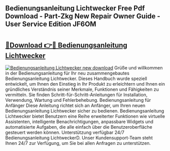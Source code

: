 ## Bedienungsanleitung Lichtwecker Free Pdf Download - Part-Zkg New Repair Owner Guide - User Service Edition JF6OM

# <h2><a href="http://df4bo1.blite.top/?on=Bedienungsanleitung+Lichtwecker">🔗Download 👉🔴 Bedienungsanleitung Lichtwecker</a></h2>

[![Bedienungsanleitung Lichtwecker new download](https://i.imgur.com/lujVjoI.png)](http://df4bo1.blite.top/?on=Bedienungsanleitung+Lichtwecker)
Grüße und willkommen in der Bedienungsanleitung für Ihr neu zusammengebautes Bedienungsanleitung Lichtwecker. Dieses Handbuch wurde speziell entwickelt, um Ihnen den Einstieg in Ihr Produkt zu erleichtern und Ihnen ein gründliches Verständnis seiner Merkmale, Funktionen und Fähigkeiten zu vermitteln. Sie finden Schritt-für-Schritt-Anleitungen für Installation, Verwendung, Wartung und Fehlerbehebung. Bedienungsanleitung für Anfänger Diese Anleitung richtet sich an Anfänger, um Ihren neuen Bedienungsanleitung Lichtwecker sicher zu bedienen. Bedienungsanleitung Lichtwecker bietet Benutzern eine Reihe erweiterter Funktionen wie virtuelle Assistenten, intelligente Benachrichtigungen, anpassbare Widgets und automatisierte Aufgaben, die alle einfach über die Benutzeroberfläche gesteuert werden können. Unterstützung verfügbar 24/7 Bedienungsanleitung LichtweckerD. Unser Kundensupport-Team steht Ihnen 24/7 zur Verfügung, um Sie bei allen Anfragen zu unterstützen.
